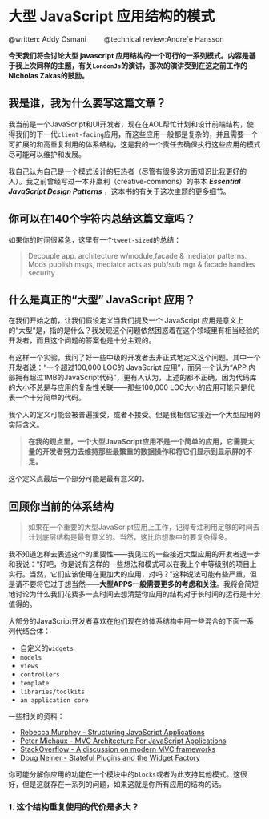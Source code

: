 # 大型 JavaScript 应用结构的模式

@written: Addy Osmani &nbsp;&nbsp;&nbsp;&nbsp;&nbsp;&nbsp;&nbsp; @technical review:Andre´e Hansson

**今天我们将会讨论大型 javascript 应用结构的一个可行的一系列模式。内容是基于我上次同样的主题，有关`LondonJs`的演讲，那次的演讲受到在这之前工作的Nicholas Zakas的鼓励。**

## 我是谁，我为什么要写这篇文章？

我当前是一个JavaScript和UI开发者，现在在AOL帮忙计划和设计前端结构，使得我们的下一代`client-facing`应用，而这些应用一般都是复杂的，并且需要一个可扩展的和高重复利用的体系结构，这是我的一个责任去确保执行这些应用的模式尽可能可以维护和发展。

我自己认为自己是一个模式设计的狂热者（尽管有很多这方面知识比我更好的人）。我之前曾经写过一本非赢利（creative-commons）的书本 ***Essential JavaScript Design Patterns*** ，这本书的有关于这次主题的更多细节。

## 你可以在140个字符内总结这篇文章吗？

如果你的时间很紧急，这里有一个`tweet-sized`的总结：

> Decouple app. architecture w/module,facade & mediator patterns. Mods publish msgs, mediator acts as pub/sub mgr & facade handles security

## 什么是真正的“大型” JavaScript 应用？

在我们开始之前，让我们假设定义当我们提及一个 JavaScript 应用是意义上的“大型”是，指的是什么？我发现这个问题依然困惑着在这个领域里有相当经验的开发者，而且这个问题的答案也是十分主观的。

有这样一个实验，我问了好一些中级的开发者去非正式地定义这个问题。其中一个开发者说：“一个超过100,000 LOC的 JavaScript 应用”，而另一个认为“APP 内部拥有超过1MB的JavaScript代码”，更有人认为，上述的都不正确，因为代码库的大小不总是与应用的复杂性关联——那些100,000 LOC大小的应用可能只是代表一个十分简单的代码。

我个人的定义可能会被普遍接受，或者不接受。但是我相信它接近一个大型应用的实际含义。

> **在我的观点里，一个大型JavaScript应用不是一个简单的应用，它需要大量的开发者努力去维持那些最繁重的数据操作和将它们显示到显示屏的不足。**

这个定义点最后一个部分可能是最有意义的。

## 回顾你当前的体系结构

> 如果在一个重要的大型JavaScript应用上工作，记得专注利用足够的时间去计划底层结构是最有意义的。当然，这比你想象中的要复杂得多。

我不知道怎样去表述这个的重要性——我见过的一些接近大型应用的开发者退一步和我说：“好吧，你是说有这样的一些想法和模式可以在我上个中等级别的项目上实行。当然，它们应该使用在更加大的应用，对吗？”这种说法可能有些严重，但是请不要将它过于想当然——**大型APPS一般需要更多的考虑和关注**。我将会简短地讨论为什么我们花费多一点时间去想清楚你应用的结构对于长时间的运行是十分值得的。

大部分的JavaScript开发者喜欢在他们现在的体系结构中用一些混合的下面一系列代结合体：

* 自定义的`widgets`
* `models`
* `views`
* `controllers`
* `template`
* `libraries/toolkits`
* `an application core`

一些相关的资料：

* [Rebecca Murphey - Structuring JavaScript Applications](http://rmurphey.com/blog/2010/08/27/code-org-take-2-structuring-javascript-applications/)
* [Peter Michaux - MVC Architecture For JavaScript Applications](http://peter.michaux.ca/articles/mvc-architecture-for-javascript-applications)
* [StackOverflow - A discussion on modern MVC frameworks](http://stackoverflow.com/questions/129921/what-is-mvc-model-view-controller)
* [Doug Neiner - Stateful Plugins and the Widget Factory](http://msdn.microsoft.com/en-us/scriptjunkie/ff706600)

你可能分解你应用的功能在一个模块中的`blocks`或者为此支持其他模式。这很好，但是这就存在一系列的问题，如果这就是你所有应用的结构的话。

### 1. 这个结构重复使用的代价是多大？